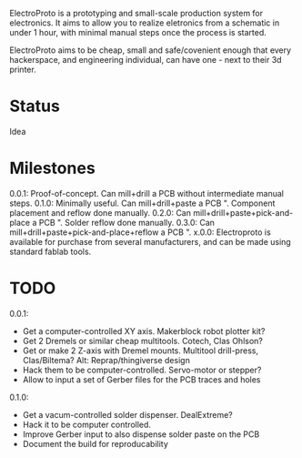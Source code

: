 ElectroProto is a prototyping and small-scale production system for electronics.
It aims to allow you to realize eletronics from a schematic in under 1 hour, with
minimal manual steps once the process is started.

ElectroProto aims to be cheap, small and safe/covenient enough that every hackerspace,
and engineering individual, can have one - next to their 3d printer.

Status
=======
Idea

Milestones
===========
0.0.1: Proof-of-concept. Can mill+drill a PCB without intermediate manual steps.
0.1.0: Minimally useful. Can mill+drill+paste a PCB ". Component placement and reflow done manually.
0.2.0: Can mill+drill+paste+pick-and-place a PCB ". Solder reflow done manually.
0.3.0: Can mill+drill+paste+pick-and-place+reflow a PCB ".
x.0.0: Electroproto is available for purchase from several manufacturers, and can be made using standard fablab tools.

TODO
======
0.0.1:
* Get a computer-controlled XY axis. Makerblock robot plotter kit?
* Get 2 Dremels or similar cheap multitools. Cotech, Clas Ohlson?
* Get or make 2 Z-axis with Dremel mounts. Multitool drill-press, Clas/Biltema? Alt: Reprap/thingiverse design
* Hack them to be computer-controlled. Servo-motor or stepper?
* Allow to input a set of Gerber files for the PCB traces and holes

0.1.0:
* Get a vacum-controlled solder dispenser. DealExtreme?
* Hack it to be computer controlled.
* Improve Gerber input to also dispense solder paste on the PCB
* Document the build for reproducability
